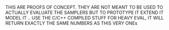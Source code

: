 THIS ARE PROOFS OF CONCEPT.
THEY ARE NOT MEANT TO BE USED TO ACTUALLY EVALUATE THE SAMPLERS BUT 
TO PROTOTYPE IT EXTEND IT MODEL IT ..
USE THE C/C++ COMPILED STUFF FOR HEAVY EVAL, IT WILL RETURN EXACTLY THE SAME NUMBERS AS THIS VERY ONEs

